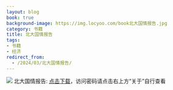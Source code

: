```yaml
---
layout: blog
book: true
background-image: https://img.locyoo.com/book北大国情报告.jpg
category: 书籍
title: 北大国情报告
tags:
- 书籍
- 经济
redirect_from:
  - /2024/03/北大国情报告/
---
```

![](https://img.locyoo.com/book北大国情报告.jpg)
北大国情报告: <a name = "ref1" href="https://url18.ctfile.com/f/50983618-1449297751-11fe78?p=3619">点击下载</a>，访问密码请点击右上方“关于”自行查看